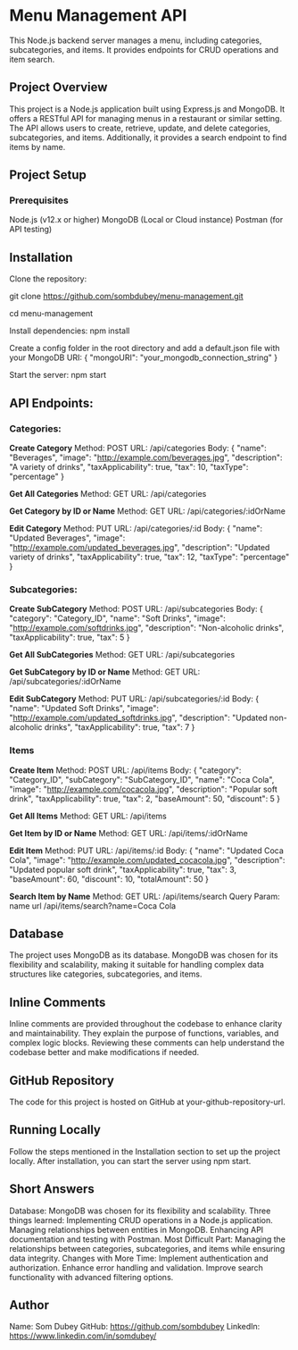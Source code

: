 # Menu Management API
This Node.js backend server manages a menu, including categories, subcategories, and items. It provides endpoints for CRUD operations and item search.

## Project Overview
This project is a Node.js application built using Express.js and MongoDB. It offers a RESTful API for managing menus in a restaurant or similar setting. The API allows users to create, retrieve, update, and delete categories, subcategories, and items. Additionally, it provides a search endpoint to find items by name.

## Project Setup

### Prerequisites
Node.js (v12.x or higher)
MongoDB (Local or Cloud instance)
Postman (for API testing)

## Installation

Clone the repository:

git clone https://github.com/sombdubey/menu-management.git

cd menu-management

Install dependencies:
npm install

Create a config folder in the root directory and add a default.json file with your MongoDB URI:
{
  "mongoURI": "your_mongodb_connection_string"
}

Start the server:
npm start

## API Endpoints:

### Categories:

**Create Category**
Method: POST
URL: /api/categories
Body:
{
  "name": "Beverages",
  "image": "http://example.com/beverages.jpg",
  "description": "A variety of drinks",
  "taxApplicability": true,
  "tax": 10,
  "taxType": "percentage"
}


**Get All Categories**
Method: GET
URL: /api/categories

**Get Category by ID or Name**
Method: GET
URL: /api/categories/:idOrName

**Edit Category**
Method: PUT
URL: /api/categories/:id
Body:
{
  "name": "Updated Beverages",
  "image": "http://example.com/updated_beverages.jpg",
  "description": "Updated variety of drinks",
  "taxApplicability": true,
  "tax": 12,
  "taxType": "percentage"
}


### Subcategories:

**Create SubCategory**
Method: POST
URL: /api/subcategories
Body:
{
  "category": "Category_ID",
  "name": "Soft Drinks",
  "image": "http://example.com/softdrinks.jpg",
  "description": "Non-alcoholic drinks",
  "taxApplicability": true,
  "tax": 5
}

**Get All SubCategories**
Method: GET
URL: /api/subcategories

**Get SubCategory by ID or Name**
Method: GET
URL: /api/subcategories/:idOrName

**Edit SubCategory**
Method: PUT
URL: /api/subcategories/:id
Body:
{
  "name": "Updated Soft Drinks",
  "image": "http://example.com/updated_softdrinks.jpg",
  "description": "Updated non-alcoholic drinks",
  "taxApplicability": true,
  "tax": 7
}



### Items

**Create Item**
Method: POST
URL: /api/items
Body:
{
  "category": "Category_ID",
  "subCategory": "SubCategory_ID",
  "name": "Coca Cola",
  "image": "http://example.com/cocacola.jpg",
  "description": "Popular soft drink",
  "taxApplicability": true,
  "tax": 2,
  "baseAmount": 50,
  "discount": 5
}

**Get All Items**
Method: GET
URL: /api/items

**Get Item by ID or Name**
Method: GET
URL: /api/items/:idOrName

**Edit Item**
Method: PUT
URL: /api/items/:id
Body:
{
  "name": "Updated Coca Cola",
  "image": "http://example.com/updated_cocacola.jpg",
  "description": "Updated popular soft drink",
  "taxApplicability": true,
  "tax": 3,
  "baseAmount": 60,
  "discount": 10,
  "totalAmount": 50
}

**Search Item by Name**
Method: GET
URL: /api/items/search
Query Param: name
url
/api/items/search?name=Coca Cola


## Database
The project uses MongoDB as its database. MongoDB was chosen for its flexibility and scalability, making it suitable for handling complex data structures like categories, subcategories, and items.

## Inline Comments
Inline comments are provided throughout the codebase to enhance clarity and maintainability. They explain the purpose of functions, variables, and complex logic blocks. Reviewing these comments can help understand the codebase better and make modifications if needed.


## GitHub Repository
The code for this project is hosted on GitHub at your-github-repository-url.

## Running Locally
Follow the steps mentioned in the Installation section to set up the project locally. After installation, you can start the server using npm start. 

## Short Answers
Database: MongoDB was chosen for its flexibility and scalability.
Three things learned:
Implementing CRUD operations in a Node.js application.
Managing relationships between entities in MongoDB.
Enhancing API documentation and testing with Postman.
Most Difficult Part: Managing the relationships between categories, subcategories, and items while ensuring data integrity.
Changes with More Time:
Implement authentication and authorization.
Enhance error handling and validation.
Improve search functionality with advanced filtering options.

## Author
Name: Som Dubey
GitHub: https://github.com/sombdubey
LinkedIn: https://www.linkedin.com/in/somdubey/
